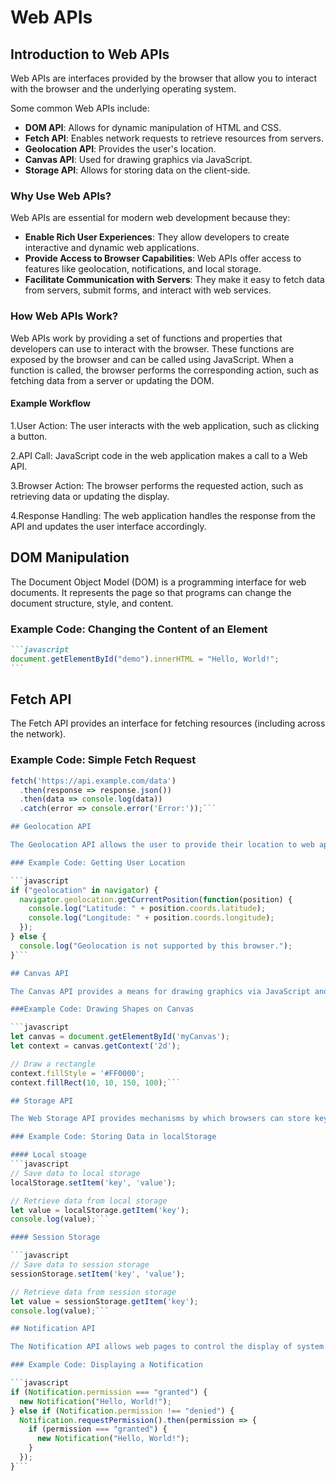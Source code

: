 # Web APIs

## Introduction to Web APIs

Web APIs are interfaces provided by the browser that allow you to interact with the browser and the underlying operating system.

Some common Web APIs include:

- **DOM API**: Allows for dynamic manipulation of HTML and CSS.
- **Fetch API**: Enables network requests to retrieve resources from servers.
- **Geolocation API**: Provides the user's location.
- **Canvas API**: Used for drawing graphics via JavaScript.
- **Storage API**: Allows for storing data on the client-side.

### Why Use Web APIs?

Web APIs are essential for modern web development because they:
- **Enable Rich User Experiences**: They allow developers to create interactive and dynamic web applications.
- **Provide Access to Browser Capabilities**: Web APIs offer access to features like geolocation, notifications, and local storage.
- **Facilitate Communication with Servers**: They make it easy to fetch data from servers, submit forms, and interact with web services.

### How Web APIs Work?

Web APIs work by providing a set of functions and properties that developers can use to interact with the browser. These functions are exposed by the browser and can be called using JavaScript. When a function is called, the browser performs the corresponding action, such as fetching data from a server or updating the DOM.

#### Example Workflow

1.User Action: The user interacts with the web application, such as clicking a button.

2.API Call: JavaScript code in the web application makes a call to a Web API.

3.Browser Action: The browser performs the requested action, such as retrieving data or updating the display.

4.Response Handling: The web application handles the response from the API and updates the user interface accordingly.


## DOM Manipulation

The Document Object Model (DOM) is a programming interface for web documents. It represents the page so that programs can change the document structure, style, and content.

### Example Code: Changing the Content of an Element

````md
```javascript
document.getElementById("demo").innerHTML = "Hello, World!";
```
````
		
## Fetch API 

The Fetch API provides an interface for fetching resources (including across the network).

### Example Code: Simple Fetch Request

```javascript
fetch('https://api.example.com/data')
  .then(response => response.json())
  .then(data => console.log(data))
  .catch(error => console.error('Error:'));```

## Geolocation API

The Geolocation API allows the user to provide their location to web applications if they so desire. For privacy reasons, the user is asked for permission to report location information.

### Example Code: Getting User Location

```javascript
if ("geolocation" in navigator) {
  navigator.geolocation.getCurrentPosition(function(position) {
    console.log("Latitude: " + position.coords.latitude);
    console.log("Longitude: " + position.coords.longitude);
  });
} else {
  console.log("Geolocation is not supported by this browser.");
}```

## Canvas API

The Canvas API provides a means for drawing graphics via JavaScript and the HTML <canvas> element.

###Example Code: Drawing Shapes on Canvas

```javascript
let canvas = document.getElementById('myCanvas');
let context = canvas.getContext('2d');

// Draw a rectangle
context.fillStyle = '#FF0000';
context.fillRect(10, 10, 150, 100);```

## Storage API

The Web Storage API provides mechanisms by which browsers can store key-value pairs, in a much more intuitive fashion than using cookies.

### Example Code: Storing Data in localStorage

#### Local stoage
```javascript
// Save data to local storage
localStorage.setItem('key', 'value');

// Retrieve data from local storage
let value = localStorage.getItem('key');
console.log(value);```

#### Session Storage

```javascript
// Save data to session storage
sessionStorage.setItem('key', 'value');

// Retrieve data from session storage
let value = sessionStorage.getItem('key');
console.log(value);```

## Notification API

The Notification API allows web pages to control the display of system notifications to the end user.

### Example Code: Displaying a Notification

```javascript
if (Notification.permission === "granted") {
  new Notification("Hello, World!");
} else if (Notification.permission !== "denied") {
  Notification.requestPermission().then(permission => {
    if (permission === "granted") {
      new Notification("Hello, World!");
    }
  });
}```
